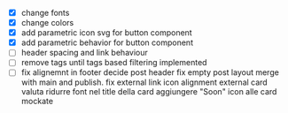 - [x] change fonts
- [x] change colors
- [x] add parametric icon svg for button component
- [x] add parametric behavior for button component
- [ ] header spacing and link behaviour
- [ ] remove tags until tags based filtering implemented
- [ ] fix alignemnt in footer
      decide post header
      fix empty post layout
      merge with main and publish.
      fix external link icon alignment external card
      valuta ridurre font nel title della card
      aggiungere "Soon" icon alle card mockate
